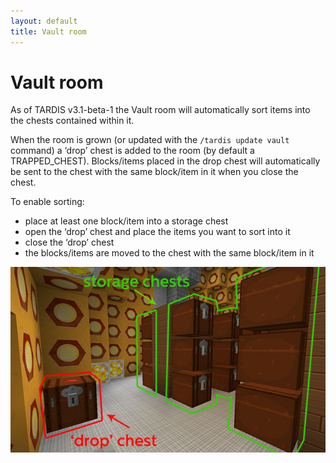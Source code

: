 ```yaml
---
layout: default
title: Vault room
---
```


# Vault room

As of TARDIS v3.1-beta-1 the Vault room will automatically sort items into the chests contained within it.

When the room is grown (or updated with the `/tardis update vault` command) a ‘drop’ chest is added to the room (by
default a TRAPPED\_CHEST). Blocks/items placed in the drop chest will automatically be sent to the chest with the same
block/item in it when you close the chest.

To enable sorting:

- place at least one block/item into a storage chest
- open the ‘drop’ chest and place the items you want to sort into it
- close the ‘drop’ chest
- the blocks/items are moved to the chest with the same block/item in it

![Vault chests](/images/docs/vault.jpg)

